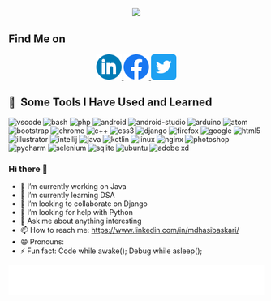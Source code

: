 <!-- Header Animation -->
<p align="center">
  <img src="https://capsule-render.vercel.app/api?text=Hey%20Everyone!%F0%9F%95%B9%EF%B8%8F&animation=fadeIn&type=waving&color=gradient&height=100"/>
</p>

<!-- Social Media -->
<h2>Find Me on </h2>
<p align="center">
  <a href="https://www.linkedin.com/in/mdhasibaskari/" align="center">
    <img height="50" src="https://raw.githubusercontent.com/Md-Hasib-Askari/Md-Hasib-Askari/main/static/linkedin.png"/>
  </a>

  <a href="https://www.facebook.com/askarihasib/" align="center">
    <img height="50" src="https://raw.githubusercontent.com/Md-Hasib-Askari/Md-Hasib-Askari/main/static/facebook.png"/>
  </a>

  <a href="https://twitter.com/DevHasib" align="center">
    <img height="50" src="https://raw.githubusercontent.com/Md-Hasib-Askari/Md-Hasib-Askari/main/static/twitter.png"/>
  </a>
</p>
  
<!-- Skill show case -->
<h2> 🚀 &nbsp;Some Tools I Have Used and Learned</h2>
<p align="left">
  <img src="https://cdn.jsdelivr.net/gh/devicons/devicon/icons/vscode/vscode-original.svg" alt="vscode" width="45" height="45"/>
  <img src="https://cdn.jsdelivr.net/gh/devicons/devicon/icons/bash/bash-original.svg" alt="bash" width="45" height="45"/>
  <img src="https://cdn.jsdelivr.net/gh/devicons/devicon/icons/php/php-original.svg" alt="php" width="45" height="45"/>
  <img src="https://cdn.jsdelivr.net/gh/devicons/devicon/icons/android/android-original-wordmark.svg" alt="android" width="45" height="45" />
  <img src="https://cdn.jsdelivr.net/gh/devicons/devicon/icons/androidstudio/androidstudio-original.svg" alt="android-studio" width="45" height="45" />
  <img src="https://cdn.jsdelivr.net/gh/devicons/devicon/icons/arduino/arduino-original-wordmark.svg" alt="arduino" width="45" height="45" />
  <img src="https://cdn.jsdelivr.net/gh/devicons/devicon/icons/atom/atom-original.svg" alt="atom" width="45" height="45" />
  <img src="https://cdn.jsdelivr.net/gh/devicons/devicon/icons/bootstrap/bootstrap-original.svg" alt="bootstrap" width="45" height="45" />
  <img src="https://cdn.jsdelivr.net/gh/devicons/devicon/icons/chrome/chrome-original.svg" alt="chrome" width="45" height="45" />
  <img src="https://cdn.jsdelivr.net/gh/devicons/devicon/icons/cplusplus/cplusplus-original.svg" alt="c++" width="45" height="45" />
  <img src="https://cdn.jsdelivr.net/gh/devicons/devicon/icons/css3/css3-original-wordmark.svg" alt="css3" width="45" height="45" />
  <img src="https://cdn.jsdelivr.net/gh/devicons/devicon/icons/django/django-plain.svg" alt="django" width="45" height="45" />
  <img src="https://cdn.jsdelivr.net/gh/devicons/devicon/icons/firefox/firefox-original.svg" alt="firefox" width="45" height="45" />
  <img src="https://cdn.jsdelivr.net/gh/devicons/devicon/icons/google/google-original.svg" alt="google" width="45" height="45" />
  <img src="https://cdn.jsdelivr.net/gh/devicons/devicon/icons/html5/html5-original-wordmark.svg"  alt="html5" width="45" height="45"/>
  <img src="https://cdn.jsdelivr.net/gh/devicons/devicon/icons/illustrator/illustrator-plain.svg" alt="illustrator" width="45" height="45" />
  <img src="https://cdn.jsdelivr.net/gh/devicons/devicon/icons/intellij/intellij-original-wordmark.svg"  alt="intellij" width="45" height="45"/>
  <img src="https://cdn.jsdelivr.net/gh/devicons/devicon/icons/java/java-original-wordmark.svg" alt="java" width="45" height="45" />
  <img src="https://cdn.jsdelivr.net/gh/devicons/devicon/icons/kotlin/kotlin-original.svg" alt="kotlin" width="45" height="45" />
  <img src="https://cdn.jsdelivr.net/gh/devicons/devicon/icons/linux/linux-original.svg" alt="linux" width="45" height="45" />
  <img src="https://cdn.jsdelivr.net/gh/devicons/devicon/icons/nginx/nginx-original.svg" alt="nginx" width="45" height="45" />
  <img src="https://cdn.jsdelivr.net/gh/devicons/devicon/icons/photoshop/photoshop-plain.svg" alt="photoshop" width="45" height="45" />
  <img src="https://cdn.jsdelivr.net/gh/devicons/devicon/icons/pycharm/pycharm-original-wordmark.svg" alt="pycharm" width="45" height="45" /> 
  <img src="https://cdn.jsdelivr.net/gh/devicons/devicon/icons/selenium/selenium-original.svg" alt="selenium" width="45" height="45" />
  <img src="https://cdn.jsdelivr.net/gh/devicons/devicon/icons/sqlite/sqlite-original-wordmark.svg" alt="sqlite" width="45" height="45" />
  <img src="https://cdn.jsdelivr.net/gh/devicons/devicon/icons/ubuntu/ubuntu-plain-wordmark.svg" alt="ubuntu" width="45" height="45" />
  <img src="https://cdn.jsdelivr.net/gh/devicons/devicon/icons/xd/xd-plain.svg" alt="adobe xd" width="45" height="45" />
</p>
  
### Hi there 👋

- 🔭 I’m currently working on Java
- 🌱 I’m currently learning DSA
- 👯 I’m looking to collaborate on Django
- 🤔 I’m looking for help with Python
- 💬 Ask me about anything interesting
- 📫 How to reach me: https://www.linkedin.com/in/mdhasibaskari/
- 😄 Pronouns: 
- ⚡ Fun fact: Code while awake(); Debug while asleep();


<!-- Footer Animation -->
<p align="center">
  <img src="https://raw.githubusercontent.com/Md-Hasib-Askari/Md-Hasib-Askari/main/static/footer.svg"/>
</p>
